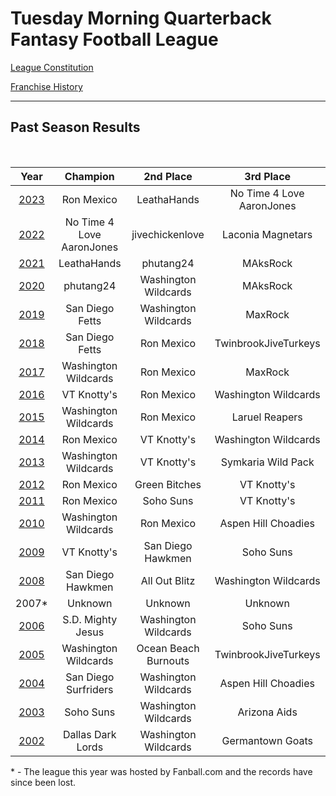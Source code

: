 # Tuesday Morning Quarterback Fantasy Football League

[League Constitution](Constitution.md)

[Franchise History](History.md)

---

## Past Season Results

<br>

|                                       Year                                       |       Champion       |      2nd Place       |      3rd Place       |
| :------------------------------------------------------------------------------: | :------------------: | :------------------: | :------------------: |
| [2023](https://sleeper.com/leagues/992182027652489216) |   Ron Mexico     |  LeathaHands    |      No Time 4 Love AaronJones       |
| [2022](https://sleeper.com/leagues/807735194927861760) |   No Time 4 Love AaronJones     | jivechickenlove     |      Laconia Magnetars       |
| [2021](https://sleeper.app/leagues/673666958268383232) |   LeathaHands         | phutang24     |       MAksRock       |
| [2020](https://sleeper.app/leagues/527983751494561792) |   phutang24          | Washington Wildcards |       MAksRock       |
| [2019](https://football.fantasysports.yahoo.com/league/tuesdaymorningqbffl/2019) |   San Diego Fetts    | Washington Wildcards |       MaxRock        |
| [2018](https://football.fantasysports.yahoo.com/league/tuesdaymorningqbffl/2018) |   San Diego Fetts    |      Ron Mexico      | TwinbrookJiveTurkeys |
| [2017](https://football.fantasysports.yahoo.com/league/tuesdaymorningqbffl/2017) | Washington Wildcards |      Ron Mexico      |       MaxRock        |
| [2016](https://football.fantasysports.yahoo.com/league/tuesdaymorningqbffl/2016) |     VT Knotty's      |      Ron Mexico      | Washington Wildcards |
| [2015](https://football.fantasysports.yahoo.com/league/tuesdaymorningqbffl/2015) | Washington Wildcards |      Ron Mexico      |    Laruel Reapers    |
| [2014](https://football.fantasysports.yahoo.com/league/tuesdaymorningqbffl/2014) |      Ron Mexico      |     VT Knotty's      | Washington Wildcards |
| [2013](https://football.fantasysports.yahoo.com/league/tuesdaymorningqbffl/2013) | Washington Wildcards |     VT Knotty's      |  Symkaria Wild Pack  |
| [2012](https://football.fantasysports.yahoo.com/league/tuesdaymorningqbffl/2012) |      Ron Mexico      |    Green Bitches     |     VT Knotty's      |
| [2011](https://football.fantasysports.yahoo.com/league/tuesdaymorningqbffl/2011) |      Ron Mexico      |      Soho Suns       |     VT Knotty's      |
| [2010](https://football.fantasysports.yahoo.com/league/tuesdaymorningqbffl/2010) | Washington Wildcards |      Ron Mexico      | Aspen Hill Choadies  |
| [2009](https://football.fantasysports.yahoo.com/league/tuesdaymorningqbffl/2009) |     VT Knotty's      |  San Diego Hawkmen   |      Soho Suns       |
| [2008](https://football.fantasysports.yahoo.com/league/tuesdaymorningqbffl/2008) |  San Diego Hawkmen   |    All Out Blitz     | Washington Wildcards |
|                                      2007\*                                      |       Unknown        |       Unknown        |       Unknown        |
| [2006](https://football.fantasysports.yahoo.com/league/tuesdaymorningqbffl/2006) |  S.D. Mighty Jesus   | Washington Wildcards |      Soho Suns       |
| [2005](https://football.fantasysports.yahoo.com/league/tuesdaymorningqbffl/2005) | Washington Wildcards | Ocean Beach Burnouts | TwinbrookJiveTurkeys |
| [2004](https://football.fantasysports.yahoo.com/league/tuesdaymorningqbffl/2004) | San Diego Surfriders | Washington Wildcards | Aspen Hill Choadies  |
| [2003](https://football.fantasysports.yahoo.com/league/tuesdaymorningqbffl/2003) |      Soho Suns       | Washington Wildcards |     Arizona Aids     |
| [2002](https://football.fantasysports.yahoo.com/league/tuesdaymorningqbffl/2002) |  Dallas Dark Lords   | Washington Wildcards |   Germantown Goats   |

\* \- The league this year was hosted by Fanball.com and the records have since been lost.
